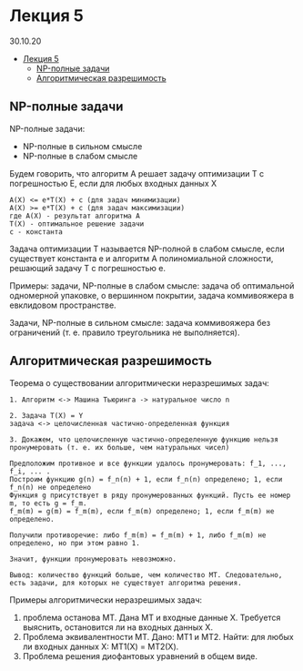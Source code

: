 # Лекция 5

30.10.20

- [Лекция 5](#лекция-5)
  - [NP-полные задачи](#np-полные-задачи)
  - [Алгоритмическая разрешимость](#алгоритмическая-разрешимость)

## NP-полные задачи

NP-полные задачи:

- NP-полные в сильном смысле
- NP-полные в слабом смысле

Будем говорить, что алгоритм A решает задачу оптимизации T с погрешностью E, если для любых входных данных X

    A(X) <= e*T(X) + c (для задач минимизации)
    A(X) >= e*T(X) + c (для задач максимизации)
    где A(X) - результат алгоритма A
    T(X) - оптимальное решение задачи
    c - константа

Задача оптимизации T называется NP-полной в слабом смысле, если существует константа e и алгоритм A полиномиальной сложности, решающий задачу T с погрешностью e.

Примеры: задачи, NP-полные в слабом смысле: задача об оптимальной одномерной упаковке, о вершинном покрытии, задача коммивояжера в евклидовом пространстве.

Задачи, NP-полные в сильном смысле: задача коммивояжера без ограничений (т. е. правило треугольника не выполняется).

## Алгоритмическая разрешимость

Теорема о существовании алгоритмически неразрешимых задач:

    1. Алгоритм <-> Машина Тьюринга -> натуральное число n

    2. Задача T(X) = Y
    задача <-> целочисленная частично-определенная функция

    3. Докажем, что целочисленную частично-определенную функцию нельзя пронумеровать (т. е. их больше, чем натуральных чисел)

    Предположим противное и все функции удалось пронумеровать: f_1, ..., f_i, ... .
    Построим функцию g(n) = f_n(n) + 1, если f_n(n) определено; 1, если f_n(n) не определено
    Функция g присутствует в ряду пронумерованных функций. Пусть ее номер m, то есть g = f_m.
    f_m(m) = g(m) = f_m(m), если f_m(m) определено; 1, если f_m(m) не определено.

    Получили противоречие: либо f_m(m) = f_m(m) + 1, либо f_m(m) не определено, но при этом равно 1.

    Значит, функции пронумеровать невозможно.

    Вывод: количество функций больше, чем количество МТ. Следовательно, есть задачи, для которых не существует алгоритма решения.

Примеры алгоритмически неразрешимых задач:

1. проблема останова МТ. Дана МТ и входные данные X. Требуется выяснить, остановится ли на входных данных X.
2. Проблема эквивалентности МТ. Дано: МТ1 и МТ2. Найти: для любых ли входных данных X: МТ1(X) = МТ2(X).
3. Проблема решения диофантовых уравнений в общем виде.
